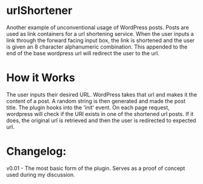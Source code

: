 urlShortener
============

Another example of unconventional usage of WordPress posts. Posts are used as link containers for a url shortening service.
When the user inputs a link through the forward facing input box, the link is shortened and the user is given an 8 character
alphanumeric combination. This appended to the end of the base wordpress url will redirect the user to the url.

How it Works
==============
The user inputs their desired URL. WordPress takes that url and makes it the content of a post. A random string is then
generated and made the post title. The plugin hooks into the 'init' event. On each page request, wordpress will check if
the URI exists in one of the shortened url posts. If it does, the original url is retrieved and then the user is redirected
to expected url.

Changelog:
=============
 v0.01 - The most basic form of the plugin. Serves as a proof of concept used during my discussion.
